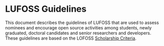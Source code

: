 LUFOSS Guidelines
=================

This document describes the guidelines of LUFOSS that are used to assess nominees and encourage open source activities among students, newly graduated, doctoral candidates and senior researchers and developers. These guidelines are based on the LOFOSS [Scholarship Criteria](https://github.com/bjornregnell/lufoss/#criteria). 
